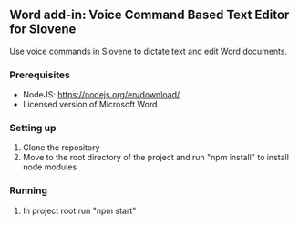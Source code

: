 ## Word add-in: Voice Command Based Text Editor for Slovene
Use voice commands in Slovene to dictate text and edit Word documents.

### Prerequisites
- NodeJS:  https://nodejs.org/en/download/
- Licensed version of Microsoft Word

### Setting up
1. Clone the repository
2. Move to the root directory of the project and run "npm install" to install node modules

### Running
1. In project root run "npm start"
